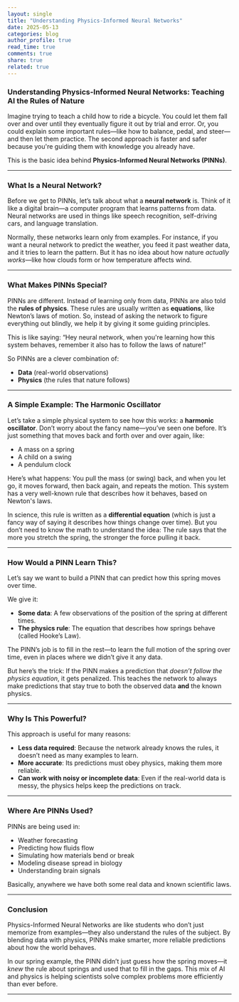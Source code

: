 ```yaml
---
layout: single
title: "Understanding Physics-Informed Neural Networks"
date: 2025-05-13
categories: blog
author_profile: true
read_time: true
comments: true
share: true
related: true
---
```



### **Understanding Physics-Informed Neural Networks: Teaching AI the Rules of Nature**

Imagine trying to teach a child how to ride a bicycle. You could let them fall over and over until they eventually figure it out by trial and error. Or, you could explain some important rules—like how to balance, pedal, and steer—and then let them practice. The second approach is faster and safer because you're guiding them with knowledge you already have.

This is the basic idea behind **Physics-Informed Neural Networks (PINNs)**.

---

### **What Is a Neural Network?**

Before we get to PINNs, let’s talk about what a **neural network** is. Think of it like a digital brain—a computer program that learns patterns from data. Neural networks are used in things like speech recognition, self-driving cars, and language translation.

Normally, these networks learn only from examples. For instance, if you want a neural network to predict the weather, you feed it past weather data, and it tries to learn the pattern. But it has no idea about how nature *actually works*—like how clouds form or how temperature affects wind.

---

### **What Makes PINNs Special?**

PINNs are different. Instead of learning only from data, PINNs are also told the **rules of physics**. These rules are usually written as **equations**, like Newton’s laws of motion. So, instead of asking the network to figure everything out blindly, we help it by giving it some guiding principles.

This is like saying: “Hey neural network, when you're learning how this system behaves, remember it also has to follow the laws of nature!”

So PINNs are a clever combination of:

* **Data** (real-world observations)
* **Physics** (the rules that nature follows)

---

### **A Simple Example: The Harmonic Oscillator**

Let’s take a simple physical system to see how this works: a **harmonic oscillator**. Don’t worry about the fancy name—you’ve seen one before. It’s just something that moves back and forth over and over again, like:

* A mass on a spring
* A child on a swing
* A pendulum clock

Here’s what happens: You pull the mass (or swing) back, and when you let go, it moves forward, then back again, and repeats the motion. This system has a very well-known rule that describes how it behaves, based on Newton's laws.

In science, this rule is written as a **differential equation** (which is just a fancy way of saying it describes how things change over time). But you don’t need to know the math to understand the idea: The rule says that the more you stretch the spring, the stronger the force pulling it back.

---

### **How Would a PINN Learn This?**

Let’s say we want to build a PINN that can predict how this spring moves over time.

We give it:

* **Some data**: A few observations of the position of the spring at different times.
* **The physics rule**: The equation that describes how springs behave (called Hooke’s Law).

The PINN’s job is to fill in the rest—to learn the full motion of the spring over time, even in places where we didn’t give it any data.

But here’s the trick: If the PINN makes a prediction that *doesn’t follow the physics equation*, it gets penalized. This teaches the network to always make predictions that stay true to both the observed data **and** the known physics.

---

### **Why Is This Powerful?**

This approach is useful for many reasons:

* **Less data required**: Because the network already knows the rules, it doesn’t need as many examples to learn.
* **More accurate**: Its predictions must obey physics, making them more reliable.
* **Can work with noisy or incomplete data**: Even if the real-world data is messy, the physics helps keep the predictions on track.

---

### **Where Are PINNs Used?**

PINNs are being used in:

* Weather forecasting
* Predicting how fluids flow
* Simulating how materials bend or break
* Modeling disease spread in biology
* Understanding brain signals

Basically, anywhere we have both some real data and known scientific laws.

---

### **Conclusion**

Physics-Informed Neural Networks are like students who don’t just memorize from examples—they also understand the rules of the subject. By blending data with physics, PINNs make smarter, more reliable predictions about how the world behaves.

In our spring example, the PINN didn’t just guess how the spring moves—it *knew* the rule about springs and used that to fill in the gaps. This mix of AI and physics is helping scientists solve complex problems more efficiently than ever before.

---
